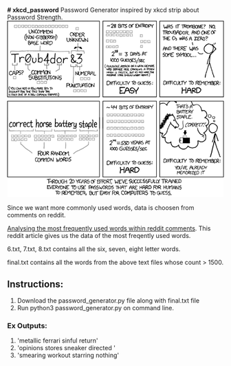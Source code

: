 **# xkcd_password**
Password Generator inspired by xkcd strip about Password Strength.
![XKCD stripe](https://github.com/ymdatta/xkcd_password/blob/master/xkcd_password/xkcd_password_strength.png)



Since we want more commonly used words, data is choosen from comments on reddit.

[Analysing the most frequently used words within reddit comments](https://www.reddit.com/r/TheoryOfReddit/comments/1rp1wk/analyzing_the_most_frequently_used_words_within/). This reddit article gives us the data of the most freqently used words.

6.txt, 7.txt, 8.txt contains all the six, seven, eight letter words.

final.txt contains all the words from the above text files whose count > 1500.

## Instructions:

1. Download the password_generator.py file along with final.txt file
2. Run python3 password_generator.py on command line.

### Ex Outputs: 
1.  'metallic ferrari sinful return'
2.  'opinions stores sneaker directed '
3.  'smearing workout starring nothing'
